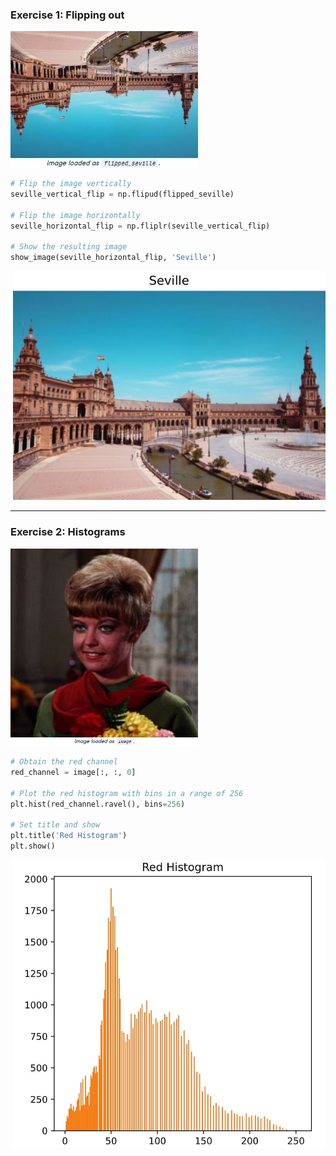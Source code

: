 ### Exercise 1: Flipping out

<img src="e11.JPG" width="300">

```python
# Flip the image vertically
seville_vertical_flip = np.flipud(flipped_seville)

# Flip the image horizontally
seville_horizontal_flip = np.fliplr(seville_vertical_flip)

# Show the resulting image
show_image(seville_horizontal_flip, 'Seville')
```
<p align="right">
  <img src="e12.JPG" width="500">
</p>


---

### Exercise 2: Histograms

<img src="e22.JPG" width="300">

```python
# Obtain the red channel
red_channel = image[:, :, 0]

# Plot the red histogram with bins in a range of 256
plt.hist(red_channel.ravel(), bins=256)

# Set title and show
plt.title('Red Histogram')
plt.show()
```
<p align="right">
  <img src="e21.JPG" width="500">
</p>
